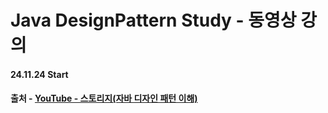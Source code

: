 # Java DesignPattern Study - 동영상 강의
#### 24.11.24 Start
#### 출처 - [YouTube - 스토리지(자바 디자인 패턴 이해)](https://www.youtube.com/@story.g/featured)
